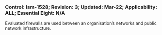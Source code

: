 ### Control: ism-1528; Revision: 3; Updated: Mar-22; Applicability: ALL; Essential Eight: N/A
<p>Evaluated firewalls are used between an organisation’s networks and public network infrastructure.</p>